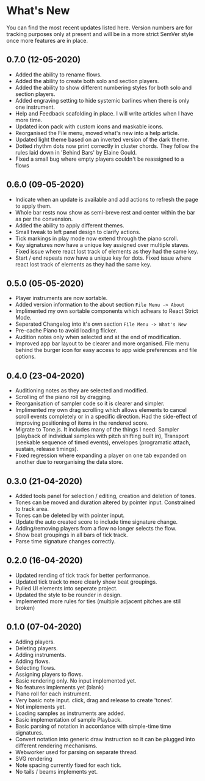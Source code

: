 # What's New

You can find the most recent updates listed here. Version numbers are for tracking purposes only at present and will be in a more strict SemVer style once more features are in place.

## **0.7.0** (12-05-2020)

-   <label type="feature"></label> Added the ability to rename flows.
-   <label type="feature"></label> Added the ability to create both solo and section players.
-   <label type="feature"></label> Added the ability to show different numbering styles for both solo and section players.
-   <label type="feature"></label> Added engraving setting to hide systemic barlines when there is only one instrument.
-   <label type="feature"></label> Help and Feedback scafolding in place. I will write articles when I have more time.
-   <label type="changed"></label> Updated icon pack with custom icons and maskable icons.
-   <label type="changed"></label> Reorganised the File menu, moved what's new into a help article.
-   <label type="changed"></label> Updated light theme based on an inverted version of the dark theme.
-   <label type="fixed"></label> Dotted rhythm dots now print correctly in cluster chords. They follow the rules laid down in 'Behind Bars' by Elaine Gould.
-   <label type="fixed"></label> Fixed a small bug where empty players couldn't be reassigned to a flows

## **0.6.0** (09-05-2020)

-   <label type="feature"></label> Indicate when an update is available and add actions to refresh the page to apply them.
-   <label type="feature"></label> Whole bar rests now show as semi-breve rest and center within the bar as per the convension.
-   <label type="feature"></label> Added the ability to apply different themes.
-   <label type="changed"></label> Small tweak to left panel design to clarify actions.
-   <label type="changed"></label> Tick markings in play mode now extend through the piano scroll.
-   <label type="fixed"></label> Key signatures now have a unique key assigned over multiple staves. Fixed issue where react lost track of elements as they had the same key.
-   <label type="fixed"></label> Start / end repeats now have a unique key for dots. Fixed issue where react lost track of elements as they had the same key.

## **0.5.0** (05-05-2020)

-   <label type="feature"></label> Player instruments are now sortable.
-   <label type="feature"></label> Added version information to the about section `File Menu -> About`
-   <label type="changed"></label> Implimented my own sortable components which adhears to React Strict Mode.
-   <label type="changed"></label> Seperated Changelog into it's own section `File Menu -> What's New`
-   <label type="changed"></label> Pre-cache Piano to avoid loading flicker.
-   <label type="changed"></label> Audition notes only when selected and at the end of modification.
-   <label type="changed"></label> Improved app bar layout to be clearer and more organised. File menu behind the burger icon for easy access to app wide preferences and file options.

## **0.4.0** (23-04-2020)

-   <label type="feature"></label> Auditioning notes as they are selected and modified.
-   <label type="feature"></label> Scrolling of the piano roll by dragging.
-   <label type="changed"></label> Reorganisation of sampler code so it is clearer and simpler.
-   <label type="changed"></label> Implimented my own drag scrolling which allows elements to cancel scroll events completely or in a specific direction. Had the side-effect of improving positioning of items in the rendered score.
-   <label type="changed"></label> Migrate to Tone.js. It includes many of the things I need: Sampler (playback of individual samples with pitch shifting built in), Transport (seekable sequence of timed events), envelopes (programatic attach, sustain, release timings).
-   <label type="fixed"></label> Fixed regression where expanding a player on one tab expanded on another due to reorganising the data store.

## **0.3.0** (21-04-2020)

-   <label type="feature"></label> Added tools panel for selection / editing, creation and deletion of tones.
-   <label type="feature"></label> Tones can be moved and duration altered by pointer input. Constrained to track area.
-   <label type="feature"></label> Tones can be deleted by with pointer input.
-   <label type="changed"></label> Update the auto created score to include time signature change.
-   <label type="fixed"></label> Adding/removing players from a flow no longer selects the flow.
-   <label type="fixed"></label> Show beat groupings in all bars of tick track.
-   <label type="fixed"></label> Parse time signature changes correctly.

## **0.2.0** (16-04-2020)

-   <label type="changed"></label> Updated rending of tick track for better performance.
-   <label type="changed"></label> Updated tick track to more clearly show beat groupings.
-   <label type="changed"></label> Pulled UI elements into seperate project.
-   <label type="changed"></label> Updated the style to be rounder in design.
-   <label type="changed"></label> Implemented more rules for ties (multiple adjacent pitches are still broken)

## **0.1.0** (07-04-2020)

-   <label type="feature"></label> Adding players.
-   <label type="feature"></label> Deleting players.
-   <label type="feature"></label> Adding instruments.
-   <label type="feature"></label> Adding flows.
-   <label type="feature"></label> Selecting flows.
-   <label type="feature"></label> Assigning players to flows.
-   <label type="feature"></label> Basic rendering only. No input implemented yet.
-   <label type="feature"></label> No features implements yet (blank)
-   <label type="feature"></label> Piano roll for each instrument.
-   <label type="feature"></label> Very basic note input. click, drag and release to create 'tones'.
-   <label type="feature"></label> Not implements yet.
-   <label type="feature"></label> Loading samples as instruments are added.
-   <label type="feature"></label> Basic implementation of sample Playback.
-   <label type="feature"></label> Basic parsing of notation in accordance with simple-time time signatures.
-   <label type="feature"></label> Convert notation into generic draw instruction so it can be plugged into different rendering mechanisms.
-   <label type="feature"></label> Webworker used for parsing on separate thread.
-   <label type="feature"></label> SVG rendering
-   <label type="feature"></label> Note spacing currently fixed for each tick.
-   <label type="feature"></label> No tails / beams implements yet.

